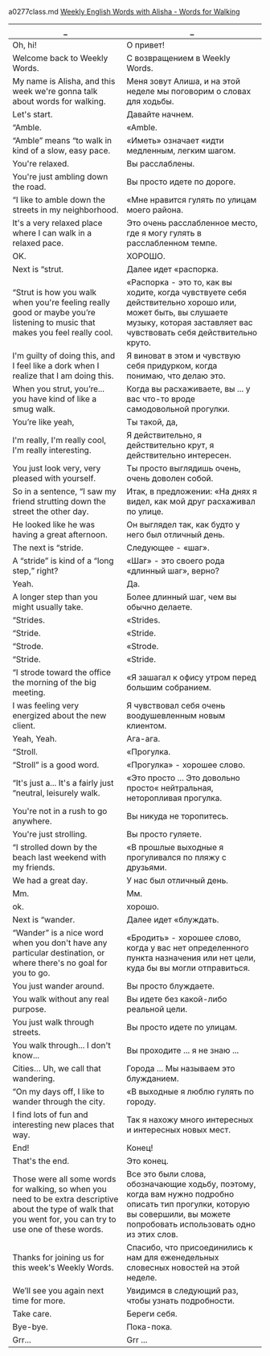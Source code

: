 a0277class.md
[Weekly English Words with Alisha - Words for Walking
](https://www.youtube.com/watch?v=KO8vph8dFZQ)





_|_
--|--
Oh, hi!|О привет!
Welcome back to Weekly Words.|С возвращением в Weekly Words.
My name is Alisha, and this week we're gonna talk about words for walking.|Меня зовут Алиша, и на этой неделе мы поговорим о словах для ходьбы.
Let's start.|Давайте начнем.
“Amble.|«Amble.
“Amble” means “to walk in kind of a slow, easy pace.|«Иметь» означает «идти медленным, легким шагом.
You're relaxed.|Вы расслаблены.
You're just ambling down the road.|Вы просто идете по дороге.
“I like to amble down the streets in my neighborhood.|«Мне нравится гулять по улицам моего района.
It's a very relaxed place where I can walk in a relaxed pace.|Это очень расслабленное место, где я могу гулять в расслабленном темпе.
OK.|ХОРОШО.
Next is “strut.|Далее идет «распорка.
“Strut is how you walk when you're feeling really good or maybe you’re listening to music that makes you feel really cool.|«Распорка - это то, как вы ходите, когда чувствуете себя действительно хорошо или, может быть, вы слушаете музыку, которая заставляет вас чувствовать себя действительно круто.
I'm guilty of doing this, and I feel like a dork when I realize that I am doing this.|Я виноват в этом и чувствую себя придурком, когда понимаю, что делаю это.
When you strut, you’re... you have kind of like a smug walk.|Когда вы расхаживаете, вы ... у вас что-то вроде самодовольной прогулки.
You’re like yeah,|Ты такой, да,
I'm really, I'm really cool, I'm really interesting.|Я действительно, я действительно крут, я действительно интересен.
You just look very, very pleased with yourself.|Ты просто выглядишь очень, очень доволен собой.
So in a sentence, “I saw my friend strutting down the street the other day.|Итак, в предложении: «На днях я видел, как мой друг расхаживал по улице.
He looked like he was having a great afternoon.|Он выглядел так, как будто у него был отличный день.
The next is “stride.|Следующее - «шаг».
A “stride” is kind of a “long step,” right?|«Шаг» - это своего рода «длинный шаг», верно?
Yeah.|Да.
A longer step than you might usually take.|Более длинный шаг, чем вы обычно делаете.
“Strides.|«Strides.
“Stride.|«Stride.
“Strode.|«Strode.
“Stride.|«Stride.
“I strode toward the office the morning of the big meeting.|«Я зашагал к офису утром перед большим собранием.
I was feeling very energized about the new client.|Я чувствовал себя очень воодушевленным новым клиентом.
Yeah, Yeah.|Ага-ага.
“Stroll.|«Прогулка.
“Stroll” is a good word.|«Прогулка» - хорошее слово.
“It's just a... It's a fairly just “neutral, leisurely walk.|«Это просто ... Это довольно просто« нейтральная, неторопливая прогулка.
You're not in a rush to go anywhere.|Вы никуда не торопитесь.
You're just strolling.|Вы просто гуляете.
“I strolled down by the beach last weekend with my friends.|«В прошлые выходные я прогуливался по пляжу с друзьями.
We had a great day.|У нас был отличный день.
Mm.|Мм.
ok.|хорошо.
Next is “wander.|Далее идет «блуждать.
“Wander” is a nice word when you don't have any particular destination, or where there's no goal for you to go.|«Бродить» - хорошее слово, когда у вас нет определенного пункта назначения или нет цели, куда бы вы могли отправиться.
You just wander around.|Вы просто блуждаете.
You walk without any real purpose.|Вы идете без какой-либо реальной цели.
You just walk through streets.|Вы просто идете по улицам.
You walk through... I don't know...|Вы проходите ... я не знаю ...
Cities… Uh, we call that wandering.|Города ... Мы называем это блужданием.
“On my days off, I like to wander through the city.|«В выходные я люблю гулять по городу.
I find lots of fun and interesting new places that way.|Так я нахожу много интересных и интересных новых мест.
End!|Конец!
That's the end.|Это конец.
Those were all some words for walking, so when you need to be extra descriptive about the type of walk that you went for, you can try to use one of these words.|Все это были слова, обозначающие ходьбу, поэтому, когда вам нужно подробно описать тип прогулки, которую вы совершили, вы можете попробовать использовать одно из этих слов.
Thanks for joining us for this week's Weekly Words.|Спасибо, что присоединились к нам для еженедельных словесных новостей на этой неделе.
We’ll see you again next time for more.|Увидимся в следующий раз, чтобы узнать подробности.
Take care.|Береги себя.
Bye-bye.|Пока-пока.
Grr...|Grr ...
